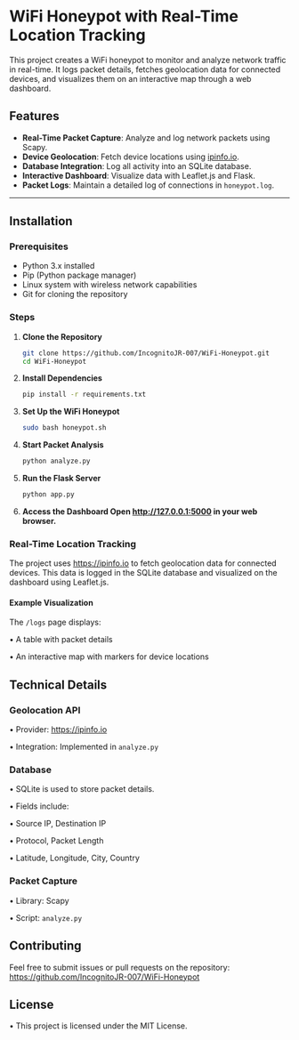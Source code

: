 # WiFi Honeypot with Real-Time Location Tracking

This project creates a WiFi honeypot to monitor and analyze network traffic in real-time. It logs packet details, fetches geolocation data for connected devices, and visualizes them on an interactive map through a web dashboard.

## Features
- **Real-Time Packet Capture**: Analyze and log network packets using Scapy.
- **Device Geolocation**: Fetch device locations using [ipinfo.io](https://ipinfo.io).
- **Database Integration**: Log all activity into an SQLite database.
- **Interactive Dashboard**: Visualize data with Leaflet.js and Flask.
- **Packet Logs**: Maintain a detailed log of connections in `honeypot.log`.

---

## Installation

### Prerequisites
- Python 3.x installed
- Pip (Python package manager)
- Linux system with wireless network capabilities
- Git for cloning the repository

### Steps

1. **Clone the Repository**
   ```bash
   git clone https://github.com/IncognitoJR-007/WiFi-Honeypot.git
   cd WiFi-Honeypot

2. **Install Dependencies**
   ```bash
   pip install -r requirements.txt

3. **Set Up the WiFi Honeypot**
   ```bash
   sudo bash honeypot.sh

4. **Start Packet Analysis**
   ```bash
   python analyze.py

5. **Run the Flask Server**
   ```bash
   python app.py

6. **Access the Dashboard Open http://127.0.0.1:5000 in your web browser.**

### Real-Time Location Tracking

The project uses https://ipinfo.io to fetch geolocation data for connected devices. This data is logged in the SQLite database and visualized on the dashboard using Leaflet.js.

#### Example Visualization
The `/logs` page displays:

• A table with packet details

• An interactive map with markers for device locations


## Technical Details

### Geolocation API

• Provider: https://ipinfo.io

• Integration: Implemented in `analyze.py`

### Database

• SQLite is used to store packet details.

• Fields include:

   • Source IP, Destination IP

   • Protocol, Packet Length
  
   • Latitude, Longitude, City, Country
  
### Packet Capture

• Library: Scapy

• Script: `analyze.py`

## Contributing

Feel free to submit issues or pull requests on the repository: https://github.com/IncognitoJR-007/WiFi-Honeypot

## License

• This project is licensed under the MIT License.
